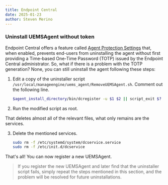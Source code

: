 ```yaml
---
title: Endpoint Central
date: 2025-01-23
author: Steven Merino
---
```


### Uninstall UEMSAgent without token

Endpoint Central offers a feature called [Agent Protection Settings](https://www.manageengine.com/products/desktop-central/help/configuring_desktop_central/configuring_agent_tray_icon_settings.html#aps) that, when enabled, prevents end-users from uninstalling the agent without first providing a Time-based One-Time Password (TOTP) issued by the Endpoint Central administrator. So, what if there is a problem with the TOTP generation? None, you can still uninstall the agent following these steps:

1.  Edit a copy of the uninstaller script `/usr/local/manageengine/uems_agent/RemoveUEMSAgent.sh`. Comment out the following line.

    ```bash
    $agent_install_directory/bin/dcregister -u $1 $2 || script_exit $?
    ```

2.  Run the modified script as root.

That deletes almost all of the relevant files, what only remains are the services.

3.  Delete the mentioned services.

    ```bash
    sudo rm -f /etc/systemd/system/dcservice.service
    sudo rm -f /etc/init.d/dcservice
    ```

That's all! You can now register a new UEMSAgent.

> If you register the new UEMSAgent and later find that the uninstaller script fails, simply repeat the steps mentioned in this section, and the problem will be resolved for future uninstallations.
